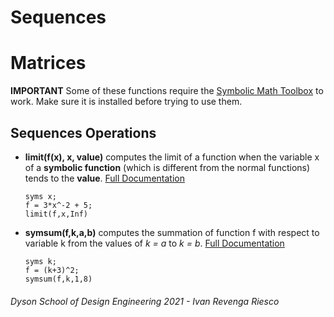 # Sequences

# Matrices
**IMPORTANT** Some of these functions require the [Symbolic Math Toolbox](https://uk.mathworks.com/products/symbolic.html) to work. Make sure it is installed before trying to use them.

## Sequences Operations

- **limit(f(x), x, value)** computes the limit of a function when the variable x of a **symbolic function** (which is different from the normal functions) tends to the **value**. [Full Documentation](https://uk.mathworks.com/help/symbolic/limits.html) 
    ```matlab:Code
    syms x;
    f = 3*x^-2 + 5;
    limit(f,x,Inf)
    ```
- **symsum(f,k,a,b)** computes the summation of function f with respect to variable k from the values of _k = a_ to _k = b_. [Full Documentation](https://uk.mathworks.com/help/symbolic/symsum.html)
    ```matlab:Code
    syms k;
    f = (k+3)^2;
    symsum(f,k,1,8)
    ```
###### Dyson School of Design Engineering 2021 - Ivan Revenga Riesco